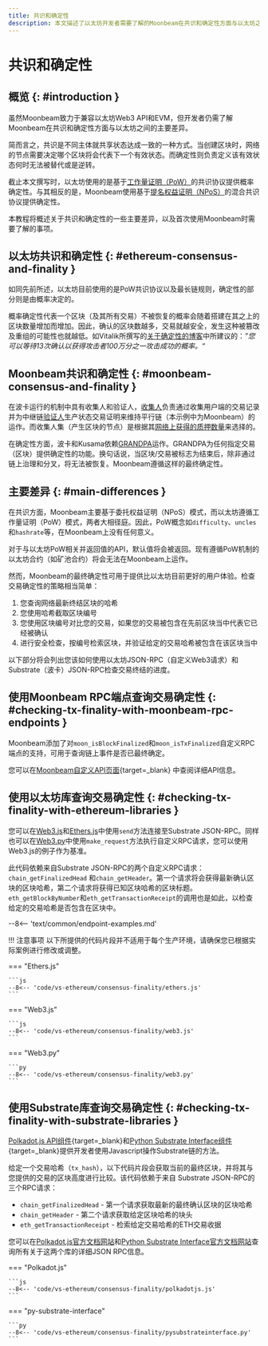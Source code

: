 ```yaml
---
title: 共识和确定性
description: 本文描述了以太坊开发者需要了解的Moonbeam在共识和确定性方面与以太坊之间的主要差异。
---
```


# 共识和确定性

## 概览 {: #introduction } 

虽然Moonbeam致力于兼容以太坊Web3 API和EVM，但开发者仍需了解Moonbeam在共识和确定性方面与以太坊之间的主要差异。

简而言之，共识是不同主体就共享状态达成一致的一种方式。当创建区块时，网络的节点需要决定哪个区块将会代表下一个有效状态。而确定性则负责定义该有效状态何时无法被替代或是逆转。

截止本文撰写时，以太坊使用的是基于[工作量证明（PoW）](https://ethereum.org/en/developers/docs/consensus-mechanisms/pow/)的共识协议提供概率确定性。与其相反的是，Moonbeam使用基于[提名权益证明（NPoS）](https://wiki.polkadot.network/docs/learn-consensus)的混合共识协议提供确定性。

本教程将概述关于共识和确定性的一些主要差异，以及首次使用Moonbeam时需要了解的事项。

## 以太坊共识和确定性 {: #ethereum-consensus-and-finality } 

如同先前所述，以太坊目前使用的是PoW共识协议以及最长链规则，确定性的部分则是由概率决定的。

概率确定性代表一个区块（及其所有交易）不被恢复的概率会随着搭建在其之上的区块数量增加而增加。因此，确认的区块数越多，交易就越安全，发生这种被篡改及重组的可能性也就越低。如Vitalik所撰写的[关于确定性的博客](https://blog.ethereum.org/2016/05/09/on-settlement-finality/)中所建议的：_”您可以等待13次确认以获得攻击者100万分之一攻击成功的概率。“_

## Moonbeam共识和确定性 {: #moonbeam-consensus-and-finality } 

在波卡运行的机制中具有收集人和验证人，[收集人](https://wiki.polkadot.network/docs/en/learn-collator)负责通过收集用户端的交易记录并为中继链[验证人](https://wiki.polkadot.network/docs/en/learn-validator)生产状态交易证明来维持平行链（本示例中为Moonbeam）的运作。而收集人集（产生区块的节点）是根据其[网络上获得的质押数量](/learn/features/consensus/)来选择的。

在确定性方面，波卡和Kusama依赖[GRANDPA](https://wiki.polkadot.network/docs/learn-consensus#finality-gadget-grandpa)运作。GRANDPA为任何指定交易（区块）提供确定性的功能。换句话说，当区块/交易被标志为结束后，除非通过链上治理和分叉，将无法被恢复。Moonbeam遵循这样的最终确定性。

## 主要差异 {: #main-differences } 

在共识方面，Moonbeam主要基于委托权益证明（NPoS）模式，而以太坊遵循工作量证明（PoW）模式，两者大相径庭。因此，PoW概念如`difficulty`、`uncles`和`hashrate`等，在Moonbeam上没有任何意义。

对于与以太坊PoW相关并返回值的API，默认值将会被返回。现有遵循PoW机制的以太坊合约（如矿池合约）将会无法在Moonbeam上运作。

然而，Moonbeam的最终确定性可用于提供比以太坊目前更好的用户体验。检查交易确定性的策略相当简单：

 1. 您查询网络最新终结区块的哈希
 2. 您使用哈希截取区块编号
 3. 您使用区块编号对比您的交易，如果您的交易被包含在先前区块当中代表它已经被确认
 4. 进行安全检查，按编号检索区块，并验证给定的交易哈希被包含在该区块当中

以下部分将会列出您该如何使用以太坊JSON-RPC（自定义Web3请求）和Substrate（波卡）JSON-RPC检查交易终结的进度。

## 使用Moonbeam RPC端点查询交易确定性 {: #checking-tx-finality-with-moonbeam-rpc-endpoints }

Moonbeam添加了对`moon_isBlockFinalized`和`moon_isTxFinalized`自定义RPC端点的支持，可用于查询链上事件是否已最终确定。

您可以在[Moonbeam自定义API页面](/builders/build/moonbeam-custom-api#finality-rpc-endpoints){target=_blank} 中查阅详细API信息。

## 使用以太坊库查询交易确定性 {: #checking-tx-finality-with-ethereum-libraries } 

您可以在[Web3.js](https://web3js.readthedocs.io/)和[Ethers.js](https://docs.ethers.io/)中使用`send`方法连接至Substrate JSON-RPC。同样也可以在[Web3.py](https://web3py.readthedocs.io/)中使用`make_request`方法执行自定义RPC请求，您可以使用Web3.js的例子作为基准。

此代码依赖来自Substrate JSON-RPC的两个自定义RPC请求：`chain_getFinalizedHead` 和`chain_getHeader`。第一个请求将会获得最新确认区块的区块哈希，第二个请求将获得已知区块哈希的区块标题。 `eth_getBlockByNumber`和`eth_getTransactionReceipt`的调用也是如此，以检查给定的交易哈希是否包含在区块中。

--8<-- 'text/common/endpoint-examples.md'

!!! 注意事项
    以下所提供的代码片段并不适用于每个生产环境，请确保您已根据实际案例进行修改或调整。

=== "Ethers.js"

    ```js
    --8<-- 'code/vs-ethereum/consensus-finality/ethers.js'
    ```

=== "Web3.js"

    ```js
    --8<-- 'code/vs-ethereum/consensus-finality/web3.js'
    ```

=== "Web3.py"

    ```py
    --8<-- 'code/vs-ethereum/consensus-finality/web3.py'
    ```

## 使用Substrate库查询交易确定性 {: #checking-tx-finality-with-substrate-libraries }

[Polkadot.js API组件](/builders/build/substrate-api/polkadot-js-api){target=_blank}和[Python Substrate Interface组件](/builders/build/substrate-api/py-substrate-interface){target=_blank}提供开发者使用Javascript操作Substrate链的方法。

给定一个交易哈希（`tx_hash`），以下代码片段会获取当前的最终区块，并将其与您提供的交易的区块高度进行比较。该代码依赖于来自 Substrate JSON-RPC的三个RPC请求：

- `chain_getFinalizedHead` - 第一个请求获取最新的最终确认区块的区块哈希
- `chain_getHeader` - 第二个请求获取给定区块哈希的块头
- `eth_getTransactionReceipt` - 检索给定交易哈希的ETH交易收据

您可以在[Polkadot.js官方文档网站](https://polkadot.js.org/docs/substrate/rpc)和[Python Substrate Interface官方文档网站](https://polkascan.github.io/py-substrate-interface/)查询所有关于这两个库的详细JSON RPC信息。

=== "Polkadot.js"

    ```js
    --8<-- 'code/vs-ethereum/consensus-finality/polkadotjs.js'
    ```

=== "py-substrate-interface"

    ```py
    --8<-- 'code/vs-ethereum/consensus-finality/pysubstrateinterface.py'
    ```